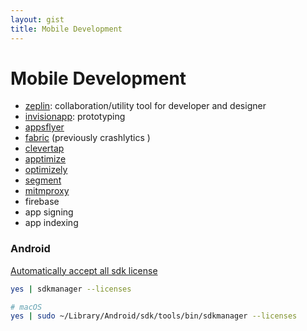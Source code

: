 ```yaml
---
layout: gist
title: Mobile Development
---
```


# Mobile Development

- [zeplin](https://zeplin.io): collaboration/utility tool for developer and designer
- [invisionapp](https://www.invisionapp.com/): prototyping
- [appsflyer](https://www.appsflyer.com/)
- [fabric](https://fabric.io/) (previously crashlytics )
- [clevertap](https://clevertap.com/)
- [apptimize](https://apptimize.com/)
- [optimizely](https://www.optimizely.com/)
- [segment](https://segment.com/)
- [mitmproxy](https://medium.com/testvagrant/intercept-ios-android-network-calls-using-mitmproxy-4d3c94831f62)
- firebase
- app signing
- app indexing


### Android

[Automatically accept all sdk license](https://stackoverflow.com/questions/38096225/automatically-accept-all-sdk-licences)
```sh
yes | sdkmanager --licenses

# macOS
yes | sudo ~/Library/Android/sdk/tools/bin/sdkmanager --licenses
```
